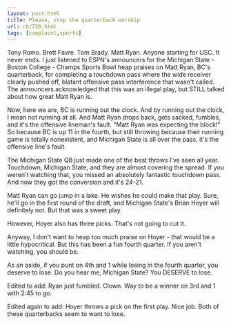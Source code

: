 ```yaml
---
layout: post.html
title: Please, stop the quarterback worship
url: ch/720.html
tags: [complaint,sports]
---
```

Tony Romo. Brett Favre. Tom Brady. Matt Ryan. Anyone starting for USC. It never ends. I just listened to ESPN's announcers for the Michigan State - Boston College - Champs Sports Bowl heap praises on Matt Ryan, BC's quarterback, for completing a touchdown pass where the wide receiver clearly pushed off, blatant offensive pass interference that wasn't called. The announcers acknowledged that this was an illegal play, but STILL talked about how great Matt Ryan is.

Now, here we are, BC is running out the clock. And by running out the clock, I mean not running at all. And Matt Ryan drops back, gets sacked, fumbles, and it's the offensive lineman's fault. "Matt Ryan was expecting the block!" So because BC is up 11 in the fourth, but still throwing because their running game is totally nonexistent, and Michigan State is all over the pass, it's the offensive line's fault.

The Michigan State QB just made one of the best throws I've seen all year. Touchdown, Michigan State, and they are almost covering the spread. If you weren't watching that, you missed an absolutely fantastic touchdown pass. And now they got the conversion and it's 24-21.

Matt Ryan can go jump in a lake. He wishes he could make that play. Sure, he'll go in the first round of the draft, and Michigan State's Brian Hoyer will definitely not. But that was a sweet play.

However, Hoyer also has three picks. That's not going to cut it.

Anyway, I don't want to heap too much praise on Hoyer - that would be a little hypocritical. But this has been a fun fourth quarter. If you aren't watching, you should be.

As an aside, if you punt on 4th and 1 while losing in the fourth quarter, you deserve to lose. Do you hear me, Michigan State? You DESERVE to lose.

Edited to add: Ryan just fumbled. Clown. Way to be a winner on 3rd and 1 with 2:45 to go.

Edited again to add: Hoyer throws a pick on the first play. Nice job. Both of these quarterbacks seem to want to lose.
